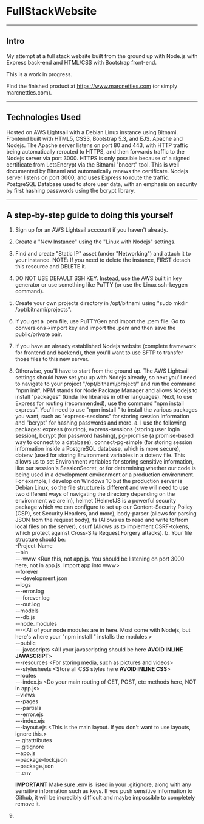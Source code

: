 # FullStackWebsite

-----------
Intro
-----------
 My attempt at a full stack website built from the ground up with Node.js with Express back-end and HTML/CSS with Bootstrap front-end.

 This is a work in progress.


Find the finished product at https://www.marcnettles.com (or simply marcnettles.com).



-------------
Technologies Used
------------------

Hosted on AWS Lightsail with a Debian Linux instance using Bitnami.
Frontend built with HTML5, CSS3, Bootstrap 5.3, and EJS.
Apache and Nodejs. The Apache server listens on port 80 and 443, with HTTP traffic being automatically rerouted to HTTPS, and then forwards traffic to the Nodejs server via port 3000.
HTTPS is only possible because of a signed certificate from LetsEncrypt via the Bitnami "bncert" tool. This is well documented by Bitnami and automatically renews the certificate.
Nodejs server listens on port 3000, and uses Express to route the traffic.
PostgreSQL Database used to store user data, with an emphasis on security by first hashing passwords using the bcrypt library.


----------------------------------------------
A step-by-step guide to doing this yourself
----------------------------------------------

1. Sign up for an AWS Lightsail acccount if you haven't already.
2. Create a "New Instance" using the "Linux with Nodejs" settings.
3. Find and create "Static IP" asset (under "Networking") and attach it to your instance. NOTE: If you need to delete the instance, FIRST detach this resource and DELETE it.
4. DO NOT USE DEFAULT SSH KEY. Instead, use the AWS built in key generator or use something like PuTTY (or use the Linux ssh-keygen command).
5. Create your own projects directory in /opt/bitnami using "sudo mkdir /opt/bitnami/projects".
7. If you get a .pem file, use PuTTYGen and import the .pem file. Go to conversions->import key and import the .pem and then save the public/private pair.
8. If you have an already established Nodejs website (complete framework for frontend and backend), then you'll want to use SFTP to transfer those files to this new server.
9. Otherwise, you'll have to start from the ground up. The AWS Lightsail settings should have set you up with Nodejs already, so next you'll need to navigate to your project "/opt/bitnami/project/<your-project>" and run the command "npm init". NPM stands for Node Package Manager and allows Nodejs to install "packages" (kinda like libraries in other languages). Next, to use Express for routing (recommended), use the command "npm install express". You'll need to use "npm install <package-name>" to install the various packages you want, such as "express-sessions" for storing session information and "bcrypt" for hashing passwords and more.
    a. I use the following packages:  express (routing), express-sessions (storing user login session), bcrypt (for password hashing), pg-promise (a promise-based way to connect to a database), connect-pg-simple (for storing session information inside a PostgreSQL database, which is more secure), dotenv (used for storing Environment variables in a dotenv file. This allows us to set Environment variables for storing sensitive information, like our session's SessionSecret, or for determining whether our code is being used in a development environment or a production environment. For example, I develop on Windows 10 but the production server is Debian Linux, so the file structure is different and we will need to use two different ways of navigating the directory depending on the environment we are in), helmet (HelmetJS is a powerful security package which we can configure to set up our Content-Security Policy (CSP), set Security Headers, and more), body-parser (allows for parsing JSON from the request body), fs (Allows us to read and write to/from local files on the server), csurf (Allows us to implement CSRF-tokens, which protect against Cross-Site Request Forgery attacks).
   b. Your file structure should be:  
   -Project-Name  
     --bin  
       ---www <Run this, not app.js. You should be listening on port 3000 here, not in app.js. Import app into www>  
     --forever  
       ---development.json  
     --logs  
       ---error.log  
       ---forever.log  
       ---out.log  
     --models  
       ---db.js  
     --node_modules  
       ---<All of your node modules are in here. Most come with Nodejs, but here's where your "npm install <package-name>" installs the modules.>  
     --public  
       ---javascripts <All your javascripting should be here **AVOID INLINE JAVASCRIPT**>  
       ---resources <For storing media, such as pictures and videos>  
       ---stylesheets <Store all CSS styles here **AVOID INLINE CSS**>  
     --routes  
       ---index.js <Do your main routing of GET, POST, etc methods here, NOT in app.js>  
     --views  
       ---pages  
       ---partials  
       ---error.ejs  
       ---index.ejs  
       ---layout.ejs <This is the main layout. If you don't want to use layouts, ignore this.>  
     --.gitattributes  
     --.gitignore  
     --app.js  
     --package-lock.json  
     --package.json  
     --.env  

   **IMPORTANT** Make sure .env is listed in your .gitignore, along with any sensitive information such as keys. If you push sensitive information to Github, it will be incredibly difficult and maybe impossible to completely remove it.
11. 




